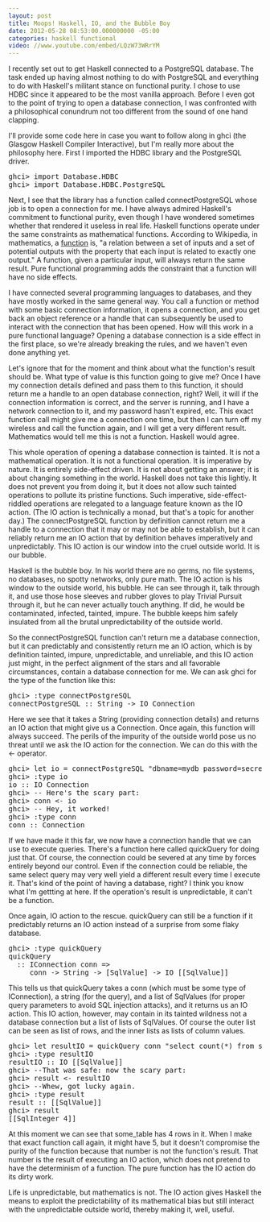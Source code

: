 ```yaml
---
layout: post
title: Moops! Haskell, IO, and the Bubble Boy
date: 2012-05-28 08:53:00.000000000 -05:00
categories: haskell functional
video: //www.youtube.com/embed/LQzW73WRrYM
---
```

I recently set out to get Haskell connected to a PostgreSQL database. The task ended up having almost nothing to do with PostgreSQL and everything to do with Haskell's militant stance on functional purity. I chose to use HDBC since it appeared to be the most vanilla approach. Before I even got to the point of trying to open a database connection, I was confronted with a philosophical conundrum not too different from the sound of one hand clapping.

I'll provide some code here in case you want to follow along in ghci (the Glasgow Haskell Compiler Interactive), but I'm really more about the philosophy here. First I imported the HDBC library and the PostgreSQL driver.
<pre class="prettyprint">ghci&gt; import Database.HDBC
ghci&gt; import Database.HDBC.PostgreSQL</pre>
Next, I see that the library has a function called connectPostgreSQL whose job is to open a connection for me. I have always admired Haskell's commitment to functional purity, even though I have wondered sometimes whether that rendered it useless in real life. Haskell functions operate under the same constraints as mathematical functions. According to Wikipedia, in mathematics, a <a href="http://en.wikipedia.org/wiki/Function_(mathematics)" target="_blank">function</a> is, "a relation between a set of inputs and a set of potential outputs with the property that each input is related to exactly one output." A function, given a particular input, will always return the same result. Pure functional programming adds the constraint that a function will have no side effects.

I have connected several programming languages to databases, and they have mostly worked in the same general way. You call a function or method with some basic connection information, it opens a connection, and you get back an object reference or a handle that can subsequently be used to interact with the connection that has been opened. How will this work in a pure functional language? Opening a database connection is a side effect in the first place, so we're already breaking the rules, and we haven't even done anything yet.

Let's ignore that for the moment and think about what the function's result should be. What type of value is this function going to give me? Once I have my connection details defined and pass them to this function, it should return me a handle to an open database connection, right? Well, it will if the connection information is correct, and the server is running, and I have a network connection to it, and my password hasn't expired, etc. This exact function call might give me a connection one time, but then I can turn off my wireless and call the function again, and I will get a very different result. Mathematics would tell me this is not a function. Haskell would agree.

This whole operation of opening a database connection is tainted. It is not a mathematical operation. It is not a functional operation. It is imperative by nature. It is entirely side-effect driven. It is not about getting an answer; it is about changing something in the world. Haskell does not take this lightly. It does not prevent you from doing it, but it does not allow such tainted operations to pollute its pristine functions. Such imperative, side-effect-riddled operations are relegated to a language feature known as the IO action. (The IO action is technically a monad, but that's a topic for another day.) The connectPostgreSQL function by definition cannot return me a handle to a connection that it may or may not be able to establish, but it can reliably return me an IO action that by definition behaves imperatively and unpredictably. This IO action is our window into the cruel outside world. It is our bubble.

Haskell is the bubble boy. In his world there are no germs, no file systems, no databases, no spotty networks, only pure math. The IO action is his window to the outside world, his bubble. He can see through it, talk through it, and use those hose sleeves and rubber gloves to play Trivial Pursuit through it, but he can never actually touch anything. If did, he would be contaminated, infected, tainted, impure. The bubble keeps him safely insulated from all the brutal unpredictability of the outside world.

So the connectPostgreSQL function can't return me a database connection, but it can predictably and consistently return me an IO action, which is by definition tainted, impure, unpredictable, and unreliable, and this IO action just might, in the perfect alignment of the stars and all favorable circumstances, contain a database connection for me. We can ask ghci for the type of the function like this:
<pre class="prettyprint">ghci&gt; :type connectPostgreSQL
connectPostgreSQL :: String -&gt; IO Connection</pre>
Here we see that it takes a String (providing connection details) and returns an IO action that might give us a Connection. Once again, this function will always succeed. The perils of the impurity of the outside world pose us no threat until we ask the IO action for the connection. We can do this with the &lt;- operator.
<pre class="prettyprint">ghci&gt; let io = connectPostgreSQL "dbname=mydb password=secret"
ghci&gt; :type io
io :: IO Connection
ghci&gt; -- Here's the scary part:
ghci&gt; conn &lt;- io
ghci&gt; -- Hey, it worked!
ghci&gt; :type conn
conn :: Connection</pre>
If we have made it this far, we now have a connection handle that we can use to execute queries. There's a function here called quickQuery for doing just that. Of course, the connection could be severed at any time by forces entirely beyond our control. Even if the connection could be reliable, the same select query may very well yield a different result every time I execute it. That's kind of the point of having a database, right? I think you know what I'm gettting at here. If the operation's result is unpredictable, it can't be a function.

Once again, IO action to the rescue. quickQuery can still be a function if it predictably returns an IO action instead of a surprise from some flaky database.
<pre class="prettyprint">ghci&gt; :type quickQuery
quickQuery
  :: IConnection conn =&gt;
     conn -&gt; String -&gt; [SqlValue] -&gt; IO [[SqlValue]]</pre>
This tells us that quickQuery takes a conn (which must be some type of IConnection), a string (for the query), and a list of SqlValues (for proper query parameters to avoid SQL injection attacks), and it returns us an IO action. This IO action, however, may contain in its tainted wildness not a database connection but a list of lists of SqlValues. Of course the outer list can be seen as list of rows, and the inner lists as lists of column values.
<pre class="prettyprint">ghci&gt; let resultIO = quickQuery conn "select count(*) from some_table" []
ghci&gt; :type resultIO
resultIO :: IO [[SqlValue]]
ghci&gt; --That was safe: now the scary part:
ghci&gt; result &lt;- resultIO
ghci&gt; --Whew, got lucky again.
ghci&gt; :type result
result :: [[SqlValue]]
ghci&gt; result
[[SqlInteger 4]]</pre>
At this moment we can see that some_table has 4 rows in it. When I make that exact function call again, it might have 5, but it doesn't compromise the purity of the function because that number is not the function's result. That number is the result of executing an IO action, which does not pretend to have the determinism of a function. The pure function has the IO action do its dirty work.

Life is unpredictable, but mathematics is not. The IO action gives Haskell the means to exploit the predictability of its mathematical bias but still interact with the unpredictable outside world, thereby making it, well, useful.
